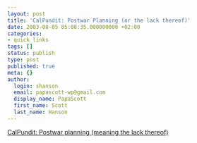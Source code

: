 ```yaml
---
layout: post
title: 'CalPundit: Postwar Planning (or the lack thereof)'
date: 2003-08-05 05:08:35.000000000 +02:00
categories:
- quick links
tags: []
status: publish
type: post
published: true
meta: {}
author:
  login: shanson
  email: papascott-wp@gmail.com
  display_name: PapaScott
  first_name: Scott
  last_name: Hanson
---
```

<p><a title="What were they thinking? Did they just screw up?" href="http://www.calpundit.com/archives/001829.html">CalPundit: Postwar planning (meaning the lack thereof)</a></p>
